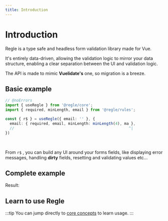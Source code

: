 ```yaml
---
title: Introduction
---
```


<script setup>
import QuickUsage from '../parts/components/QuickUsage.vue';
</script>

# Introduction

Regle is a type safe and headless form validation library made for Vue.

It's entirely data-driven, allowing the validation logic to mirror your data structure, enabling a clear separation between the UI and validation logic.

The API is made to mimic **Vuelidate's** one, so migration is a breeze.


## Basic example

```ts twoslash
// @noErrors
import { useRegle } from '@regle/core';
import { required, minLength, email } from '@regle/rules';

const { r$ } = useRegle({ email: '' }, {
  email: { required, email, minLength: minLength(4), ma },
  //                                                   ^|
})
```

<br/>

From `r$` , you can build any UI around your forms fields, like displaying error messages, handling **dirty** fields, resetting and validating values etc...


## Complete example

<!-- @include: @/parts/QuickUsage.md -->

Result:

<QuickUsage/>


## Learn to use Regle

:::tip
You can jump directly to [core concepts](/core-concepts/) to learn usage.
:::
